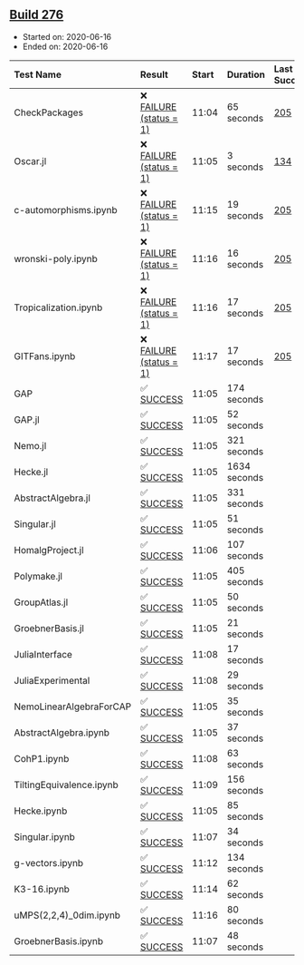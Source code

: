 ## [Build 276](https://oscarci.mathematik.uni-kl.de/job/oscar-stable/276/)

* Started on: 2020-06-16
* Ended on: 2020-06-16

| Test Name    | Result | Start | Duration | Last Success | First Failure |
|:-------------|:-------|:------|:---------|:-------------|:--------------|
| CheckPackages | ❌ [FAILURE (status = 1)](https://oscarci.mathematik.uni-kl.de/job/oscar-stable/276/artifact/logs/build-276/CheckPackages.log) | 11:04 | 65 seconds | [205](https://oscarci.mathematik.uni-kl.de/job/oscar-stable/205/) | [206](https://oscarci.mathematik.uni-kl.de/job/oscar-stable/206/) |
| Oscar.jl | ❌ [FAILURE (status = 1)](https://oscarci.mathematik.uni-kl.de/job/oscar-stable/276/artifact/logs/build-276/Oscar.jl.log) | 11:05 | 3 seconds | [134](https://oscarci.mathematik.uni-kl.de/job/oscar-stable/134/) | [177](https://oscarci.mathematik.uni-kl.de/job/oscar-stable/177/) |
| c-automorphisms.ipynb | ❌ [FAILURE (status = 1)](https://oscarci.mathematik.uni-kl.de/job/oscar-stable/276/artifact/logs/build-276/c-automorphisms.ipynb.log) | 11:15 | 19 seconds | [205](https://oscarci.mathematik.uni-kl.de/job/oscar-stable/205/) | [206](https://oscarci.mathematik.uni-kl.de/job/oscar-stable/206/) |
| wronski-poly.ipynb | ❌ [FAILURE (status = 1)](https://oscarci.mathematik.uni-kl.de/job/oscar-stable/276/artifact/logs/build-276/wronski-poly.ipynb.log) | 11:16 | 16 seconds | [205](https://oscarci.mathematik.uni-kl.de/job/oscar-stable/205/) | [206](https://oscarci.mathematik.uni-kl.de/job/oscar-stable/206/) |
| Tropicalization.ipynb | ❌ [FAILURE (status = 1)](https://oscarci.mathematik.uni-kl.de/job/oscar-stable/276/artifact/logs/build-276/Tropicalization.ipynb.log) | 11:16 | 17 seconds | [205](https://oscarci.mathematik.uni-kl.de/job/oscar-stable/205/) | [206](https://oscarci.mathematik.uni-kl.de/job/oscar-stable/206/) |
| GITFans.ipynb | ❌ [FAILURE (status = 1)](https://oscarci.mathematik.uni-kl.de/job/oscar-stable/276/artifact/logs/build-276/GITFans.ipynb.log) | 11:17 | 17 seconds | [205](https://oscarci.mathematik.uni-kl.de/job/oscar-stable/205/) | [206](https://oscarci.mathematik.uni-kl.de/job/oscar-stable/206/) |
| GAP | ✅ [SUCCESS](https://oscarci.mathematik.uni-kl.de/job/oscar-stable/276/artifact/logs/build-276/GAP.log) | 11:05 | 174 seconds |  |  |
| GAP.jl | ✅ [SUCCESS](https://oscarci.mathematik.uni-kl.de/job/oscar-stable/276/artifact/logs/build-276/GAP.jl.log) | 11:05 | 52 seconds |  |  |
| Nemo.jl | ✅ [SUCCESS](https://oscarci.mathematik.uni-kl.de/job/oscar-stable/276/artifact/logs/build-276/Nemo.jl.log) | 11:05 | 321 seconds |  |  |
| Hecke.jl | ✅ [SUCCESS](https://oscarci.mathematik.uni-kl.de/job/oscar-stable/276/artifact/logs/build-276/Hecke.jl.log) | 11:05 | 1634 seconds |  |  |
| AbstractAlgebra.jl | ✅ [SUCCESS](https://oscarci.mathematik.uni-kl.de/job/oscar-stable/276/artifact/logs/build-276/AbstractAlgebra.jl.log) | 11:05 | 331 seconds |  |  |
| Singular.jl | ✅ [SUCCESS](https://oscarci.mathematik.uni-kl.de/job/oscar-stable/276/artifact/logs/build-276/Singular.jl.log) | 11:05 | 51 seconds |  |  |
| HomalgProject.jl | ✅ [SUCCESS](https://oscarci.mathematik.uni-kl.de/job/oscar-stable/276/artifact/logs/build-276/HomalgProject.jl.log) | 11:06 | 107 seconds |  |  |
| Polymake.jl | ✅ [SUCCESS](https://oscarci.mathematik.uni-kl.de/job/oscar-stable/276/artifact/logs/build-276/Polymake.jl.log) | 11:05 | 405 seconds |  |  |
| GroupAtlas.jl | ✅ [SUCCESS](https://oscarci.mathematik.uni-kl.de/job/oscar-stable/276/artifact/logs/build-276/GroupAtlas.jl.log) | 11:05 | 50 seconds |  |  |
| GroebnerBasis.jl | ✅ [SUCCESS](https://oscarci.mathematik.uni-kl.de/job/oscar-stable/276/artifact/logs/build-276/GroebnerBasis.jl.log) | 11:05 | 21 seconds |  |  |
| JuliaInterface | ✅ [SUCCESS](https://oscarci.mathematik.uni-kl.de/job/oscar-stable/276/artifact/logs/build-276/JuliaInterface.log) | 11:08 | 17 seconds |  |  |
| JuliaExperimental | ✅ [SUCCESS](https://oscarci.mathematik.uni-kl.de/job/oscar-stable/276/artifact/logs/build-276/JuliaExperimental.log) | 11:08 | 29 seconds |  |  |
| NemoLinearAlgebraForCAP | ✅ [SUCCESS](https://oscarci.mathematik.uni-kl.de/job/oscar-stable/276/artifact/logs/build-276/NemoLinearAlgebraForCAP.log) | 11:05 | 35 seconds |  |  |
| AbstractAlgebra.ipynb | ✅ [SUCCESS](https://oscarci.mathematik.uni-kl.de/job/oscar-stable/276/artifact/logs/build-276/AbstractAlgebra.ipynb.log) | 11:05 | 37 seconds |  |  |
| CohP1.ipynb | ✅ [SUCCESS](https://oscarci.mathematik.uni-kl.de/job/oscar-stable/276/artifact/logs/build-276/CohP1.ipynb.log) | 11:08 | 63 seconds |  |  |
| TiltingEquivalence.ipynb | ✅ [SUCCESS](https://oscarci.mathematik.uni-kl.de/job/oscar-stable/276/artifact/logs/build-276/TiltingEquivalence.ipynb.log) | 11:09 | 156 seconds |  |  |
| Hecke.ipynb | ✅ [SUCCESS](https://oscarci.mathematik.uni-kl.de/job/oscar-stable/276/artifact/logs/build-276/Hecke.ipynb.log) | 11:05 | 85 seconds |  |  |
| Singular.ipynb | ✅ [SUCCESS](https://oscarci.mathematik.uni-kl.de/job/oscar-stable/276/artifact/logs/build-276/Singular.ipynb.log) | 11:07 | 34 seconds |  |  |
| g-vectors.ipynb | ✅ [SUCCESS](https://oscarci.mathematik.uni-kl.de/job/oscar-stable/276/artifact/logs/build-276/g-vectors.ipynb.log) | 11:12 | 134 seconds |  |  |
| K3-16.ipynb | ✅ [SUCCESS](https://oscarci.mathematik.uni-kl.de/job/oscar-stable/276/artifact/logs/build-276/K3-16.ipynb.log) | 11:14 | 62 seconds |  |  |
| uMPS(2,2,4)_0dim.ipynb | ✅ [SUCCESS](https://oscarci.mathematik.uni-kl.de/job/oscar-stable/276/artifact/logs/build-276/uMPS-2-2-4-_0dim.ipynb.log) | 11:16 | 80 seconds |  |  |
| GroebnerBasis.ipynb | ✅ [SUCCESS](https://oscarci.mathematik.uni-kl.de/job/oscar-stable/276/artifact/logs/build-276/GroebnerBasis.ipynb.log) | 11:07 | 48 seconds |  |  |
